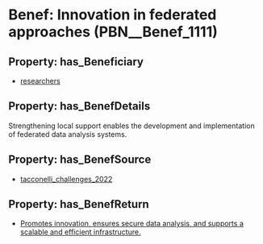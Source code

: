 # Benef: __Innovation in federated approaches__ (PBN__Benef_1111)

## Property: has_Beneficiary

* [researchers](../Stakeholder/PBN__Stakeholder_2)

## Property: has_BenefDetails

Strengthening local support enables the development and implementation of federated data analysis systems.

## Property: has_BenefSource

* [tacconelli_challenges_2022](../Article/PBN__Article_230)

## Property: has_BenefReturn

* [Promotes innovation, ensures secure data analysis, and supports a scalable and efficient infrastructure.](../BenefReturn/PBN__BenefReturn_1243)

